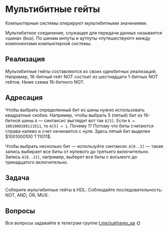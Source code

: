 # Мультибитные гейты

Компьютерные системы оперируют мультибитными значениями.

Мультибитное соединение, служащее для передачи данных называется «шина» (bus). По шинам инпуты и аутпуты «путешествуют» между компонентами компьютерной системы.

## Реализация

Мультибитные гейты составляются из своих однобитных реализаций. Например, 16-битный гейт NOT состоит из шестнадцати 1-битных NOT гейтов. Ниже схема 16-битного NOT.

## Адресация

Чтобы выбрать определенный бит из шины нужно использовать квадратные скобки.
Например, чтобы выбрать 5 (пятый) бит из 16-битной шины `A` — синтаксис выглядит вот так `A[5]`. Если `A = 1001000100111011`, то `A[5] = 1`. Почему 1? Потому что биты считаются справа налево и счет начинается с нуля. Здесь пятый бит выделен $1001000100`1`11011$.

Чтобы выбрать несколько бит — используйте синтаксис `A[0..3]` — такая запись выбирает все биты от нулевого до третьего включительно. Запись `A[8..13]`, например, выберет все биты с восьмого до тринадцатого включительно.

## Задача

Соберите мультибитные гейты в HDL. Соблюдайте последовательность: NOT, AND, OR, MUX.

## Вопросы

Все вопросы задавайте в телеграм группе [t.me/sukharev_qa](https://www.t.me/sukharev_qa) 🌞
